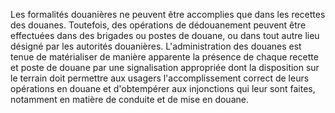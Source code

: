 Les formalités douanières ne peuvent être accomplies
que dans les recettes des douanes.
Toutefois, des opérations de dédouanement peuvent être effectuées dans
des brigades ou postes de douane, ou dans tout autre lieu désigné par
les autorités douanières.
L'administration des douanes est tenue de matérialiser de manière
apparente la présence de chaque recette et poste de douane par une
signalisation appropriée dont la disposition sur le terrain doit
permettre aux usagers l'accomplissement correct de leurs opérations en
douane et d'obtempérer aux injonctions qui leur sont faites, notamment
en matière de conduite et de mise en douane.